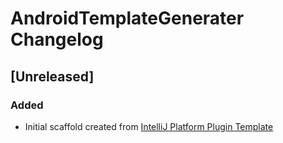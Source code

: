 <!-- Keep a Changelog guide -> https://keepachangelog.com -->

# AndroidTemplateGenerater Changelog

## [Unreleased]
### Added
- Initial scaffold created from [IntelliJ Platform Plugin Template](https://github.com/JetBrains/intellij-platform-plugin-template)
